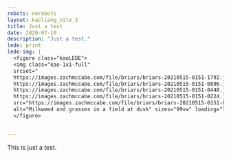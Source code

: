 ```yaml
---
robots: norobots
layout: kaoliang_nite_3
title: Just a test
date: 2020-07-10
description: "Just a test."
lede: print
lede-img: |
  <figure class="kaoLEDE">
  <img class="kao-1x1-full"
  srcset="
  https://images.zachmccabe.com/file/briars/briars-20210515-0151-1792.jpg 1792w, 
  https://images.zachmccabe.com/file/briars/briars-20210515-0151-0896.jpg 896w, 
  https://images.zachmccabe.com/file/briars/briars-20210515-0151-0448.jpg 448w, 
  https://images.zachmccabe.com/file/briars/briars-20210515-0151-0224.jpg 224w"
  src="https://images.zachmccabe.com/file/briars/briars-20210515-0151-0448.jpg"
  alt="Milkweed and grasses in a field at dusk" sizes="99vw" loading="lazy" />
  </figure>


---
```


This is just a test.
